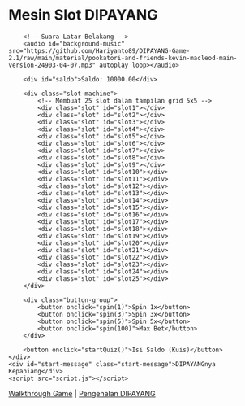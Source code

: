 <html lang="id">
<head>
    <meta charset="UTF-8">
    <meta name="viewport" content="width=device-width, initial-scale=1.0">
    <title>Mesin Slot DIPAYANG</title>
    <link rel="stylesheet" href="style.css">
</head>
<body>
    <div class="container">
         <h1 class="center-title">Mesin Slot DIPAYANG</h1>

        <!-- Suara Latar Belakang -->
        <audio id="background-music" src="https://github.com/Hariyanto89/DIPAYANG-Game-2.1/raw/main/material/pookatori-and-friends-kevin-macleod-main-version-24903-04-07.mp3" autoplay loop></audio>

        <div id="saldo">Saldo: 10000.00</div>

        <div class="slot-machine">
            <!-- Membuat 25 slot dalam tampilan grid 5x5 -->
            <div class="slot" id="slot1"></div>
            <div class="slot" id="slot2"></div>
            <div class="slot" id="slot3"></div>
            <div class="slot" id="slot4"></div>
            <div class="slot" id="slot5"></div>
            <div class="slot" id="slot6"></div>
            <div class="slot" id="slot7"></div>
            <div class="slot" id="slot8"></div>
            <div class="slot" id="slot9"></div>
            <div class="slot" id="slot10"></div>
            <div class="slot" id="slot11"></div>
            <div class="slot" id="slot12"></div>
            <div class="slot" id="slot13"></div>
            <div class="slot" id="slot14"></div>
            <div class="slot" id="slot15"></div>
            <div class="slot" id="slot16"></div>
            <div class="slot" id="slot17"></div>
            <div class="slot" id="slot18"></div>
            <div class="slot" id="slot19"></div>
            <div class="slot" id="slot20"></div>
            <div class="slot" id="slot21"></div>
            <div class="slot" id="slot22"></div>
            <div class="slot" id="slot23"></div>
            <div class="slot" id="slot24"></div>
            <div class="slot" id="slot25"></div>
        </div>

        <div class="button-group">
            <button onclick="spin(1)">Spin 1x</button>
            <button onclick="spin(3)">Spin 3x</button>
            <button onclick="spin(5)">Spin 5x</button>
            <button onclick="spin(100)">Max Bet</button>
        </div>

        <button onclick="startQuiz()">Isi Saldo (Kuis)</button>
    </div>
    <div id="start-message" class="start-message">DIPAYANGnya Kepahiang</div>
    <script src="script.js"></script>
</body>
<nav>
    <a href="pages/walkthrough.html">Walkthrough Game</a> |
    <a href="pages/pengenalan.html">Pengenalan DIPAYANG</a>
</nav>
</html>
